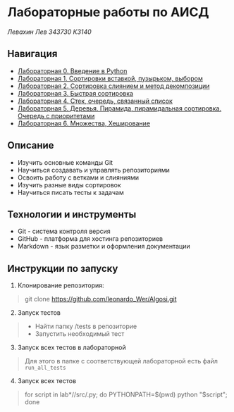 # Лабораторные работы по АИСД
*Левахин Лев 343730 К3140*

## Навигация
- [Лабораторная 0. Введение в Python](lab0)
- [Лабораторная 1. Сортировки вставкой, пузырьком, выбором](lab1)
- [Лабораторная 2. Сортировка слиянием и метод декомпозиции](lab2)
- [Лабораторная 3. Быстрая сортировка](lab3)
- [Лабораторная 4. Стек, очередь, связанный список](lab4)
- [Лабораторная 5. Деревья. Пирамида, пирамидальная сортировка. Очередь с приоритетами](lab5)
- [Лабораторная 6. Множества, Хеширование](lab6)

## Описание
+ Изучить основные команды Git
+ Научиться создавать и управлять репозиториями
+ Освоить работу с ветками и слияниями
+ Изучить разные виды сортировок
+ Научиться писать тесты к задачам
  
## Технологии и инструменты
+ Git - система контроля версия
+ GitHub - платформа для хостинга репозиториев
+ Markdown - язык разметки и оформления документации

## Инструкции по запуску
1. Клонирование репозитория:
> git clone https://github.com/leonardo_Wer/Algosi.git
2. Запуск тестов
> - Найти папку /tests в репозиторие
> - Запустить необходимый тест
3. Запуск всех тестов в лабораторной
> Для этого в папке с соответствующей лабораторной есть файл `run_all_tests`
4. Запуск всех тестов
> for script in lab*//src/.py; do PYTHONPATH=$(pwd) python "$script"; done
